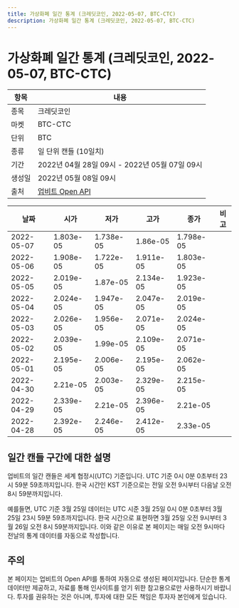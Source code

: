 ```yaml
---
title: 가상화폐 일간 통계 (크레딧코인, 2022-05-07, BTC-CTC)
description: 가상화폐 일간 통계 (크레딧코인, 2022-05-07, BTC-CTC)
---
```



가상화폐 일간 통계 (크레딧코인, 2022-05-07, BTC-CTC)
===

|항목|내용|
|--|--|
|종목|크레딧코인|
|마켓|BTC-CTC|
|단위|BTC|
|종류|일 단위 캔들 (10일치)|
|기간|2022년 04월 28일 09시 - 2022년 05월 07일 09시|
|생성일|2022년 05월 08일 09시|
|출처|[업비트 Open API](https://docs.upbit.com)|


|날짜|시가|저가|고가|종가|비고|
|--|--|--|--|--|--|
|2022-05-07|1.803e-05|1.738e-05|1.86e-05|1.798e-05|    |
|2022-05-06|1.908e-05|1.722e-05|1.911e-05|1.803e-05|    |
|2022-05-05|2.019e-05|1.87e-05|2.134e-05|1.923e-05|    |
|2022-05-04|2.024e-05|1.947e-05|2.047e-05|2.019e-05|    |
|2022-05-03|2.026e-05|1.956e-05|2.071e-05|2.024e-05|    |
|2022-05-02|2.039e-05|1.99e-05|2.109e-05|2.071e-05|    |
|2022-05-01|2.195e-05|2.006e-05|2.195e-05|2.062e-05|    |
|2022-04-30|2.21e-05|2.003e-05|2.329e-05|2.215e-05|    |
|2022-04-29|2.339e-05|2.21e-05|2.396e-05|2.21e-05|    |
|2022-04-28|2.392e-05|2.246e-05|2.412e-05|2.33e-05|    |


일간 캔들 구간에 대한 설명
---


업비트의 일간 캔들은 세계 협정시(UTC) 기준입니다. 
UTC 기준 0시 0분 0초부터 23시 59분 59초까지입니다. 
한국 시간인 KST 기준으로는 전일 오전 9시부터 다음날 오전 8시 59분까지입니다. 


예를들면, UTC 기준 3월 25일 데이터는 UTC 시준 3월 25일 0시 0분 0초부터 3월 25일 23시 59분 59초까지입니다. 
한국 시간으로 표현하면 3월 25일 오전 9시부터 3월 26일 오전 8시 59분까지입니다. 
이와 같은 이유로 본 페이지는 매일 오전 9시마다 전날의 통계 데이터를 자동으로 작성합니다. 


주의
---


본 페이지는 업비트의 Open API를 통하여 자동으로 생성된 페이지입니다. 
단순한 통계 데이터만 제공하고, 자료를 통해 인사이트를 얻기 위한 참고용으로만 사용하시기 바랍니다. 
투자를 권유하는 것은 아니며, 투자에 대한 모든 책임은 투자자 본인에게 있습니다. 
